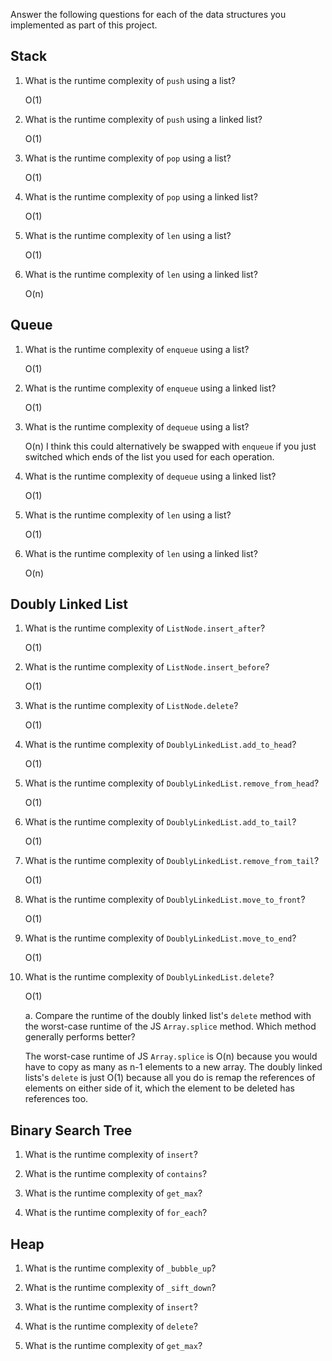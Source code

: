 Answer the following questions for each of the data structures you implemented as part of this project.

## Stack

1. What is the runtime complexity of `push` using a list?

    O(1)

2. What is the runtime complexity of `push` using a linked list?

    O(1)

3. What is the runtime complexity of `pop` using a list?

    O(1)

4. What is the runtime complexity of `pop` using a linked list?

    O(1)

5. What is the runtime complexity of `len` using a list?

    O(1)

6. What is the runtime complexity of `len` using a linked list?

    O(n)

## Queue

1. What is the runtime complexity of `enqueue` using a list?

    O(1)

2. What is the runtime complexity of `enqueue` using a linked list?

    O(1)

3. What is the runtime complexity of `dequeue` using a list?

    O(n)
    I think this could alternatively be swapped with `enqueue` if you just
    switched which ends of the list you used for each operation.

4. What is the runtime complexity of `dequeue` using a linked list?

    O(1)

5. What is the runtime complexity of `len` using a list?

    O(1)

6. What is the runtime complexity of `len` using a linked list?

    O(n)

## Doubly Linked List

1. What is the runtime complexity of `ListNode.insert_after`?

    O(1)

2. What is the runtime complexity of `ListNode.insert_before`?

    O(1)

3. What is the runtime complexity of `ListNode.delete`?

    O(1)

4. What is the runtime complexity of `DoublyLinkedList.add_to_head`?

    O(1)

5. What is the runtime complexity of `DoublyLinkedList.remove_from_head`?

    O(1)

6. What is the runtime complexity of `DoublyLinkedList.add_to_tail`?

    O(1)

7. What is the runtime complexity of `DoublyLinkedList.remove_from_tail`?

    O(1)

8. What is the runtime complexity of `DoublyLinkedList.move_to_front`?

    O(1)

9. What is the runtime complexity of `DoublyLinkedList.move_to_end`?

    O(1)

10. What is the runtime complexity of `DoublyLinkedList.delete`?

    O(1)

    a. Compare the runtime of the doubly linked list's `delete` method with the worst-case runtime of the JS `Array.splice` method. Which method generally performs better?

    The worst-case runtime of JS `Array.splice` is O(n) because you would have
    to copy as many as n-1 elements to a new array. The doubly linked lists's
    `delete` is just O(1) because all you do is remap the references of
    elements on either side of it, which the element to be deleted has
    references too.

## Binary Search Tree

1. What is the runtime complexity of `insert`? 

2. What is the runtime complexity of `contains`?

3. What is the runtime complexity of `get_max`? 

4. What is the runtime complexity of `for_each`?
    
## Heap

1. What is the runtime complexity of `_bubble_up`?

2. What is the runtime complexity of `_sift_down`?

3. What is the runtime complexity of `insert`?

4. What is the runtime complexity of `delete`?

5. What is the runtime complexity of `get_max`?
